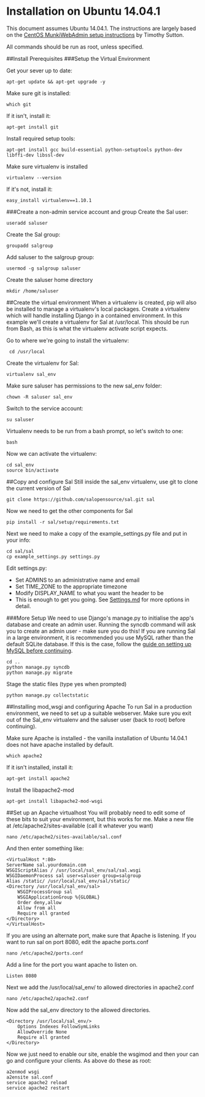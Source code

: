 Installation on Ubuntu 14.04.1
=====================
This document assumes Ubuntu 14.04.1. The instructions are largely based on the [CentOS MunkiWebAdmin setup instructions](https://code.google.com/p/munki/wiki/MunkiWebAdminLinuxSetup) by Timothy Sutton.

All commands should be run as root, unless specified.

##Install Prerequisites
###Setup the Virtual Environment

Get your sever up to date:

	apt-get update && apt-get upgrade -y

Make sure git is installed:

	which git

If it isn't, install it:

	apt-get install git

Install required setup tools:

	apt-get install gcc build-essential python-setuptools python-dev libffi-dev libssl-dev

Make sure virtualenv is installed

	virtualenv --version

If it's not, install it:

	easy_install virtualenv==1.10.1

###Create a non-admin service account and group
Create the Sal user:

	useradd saluser

Create the Sal group:

	groupadd salgroup

Add saluser to the salgroup group:

	usermod -g salgroup saluser

Create the saluser home directory

	mkdir /home/saluser

##Create the virtual environment
When a virtualenv is created, pip will also be installed to manage a virtualenv's local packages. Create a virtualenv which will handle installing Django in a contained environment. In this example we'll create a virtualenv for Sal at /usr/local. This should be run from Bash, as this is what the virtualenv activate script expects.

Go to where we're going to install the virtualenv:

	 cd /usr/local

Create the virtualenv for Sal:

	virtualenv sal_env

Make sure saluser has permissions to the new sal_env folder:

	chown -R saluser sal_env

Switch to the service account:

	su saluser

Virtualenv needs to be run from a bash prompt, so let's switch to one:

	bash

Now we can activate the virtualenv:

	cd sal_env
	source bin/activate

##Copy and configure Sal
Still inside the sal_env virtualenv, use git to clone the current version of Sal

	git clone https://github.com/salopensource/sal.git sal

Now we need to get the other components for Sal

	pip install -r sal/setup/requirements.txt

Next we need to make a copy of the example_settings.py file and put in your info:

	cd sal/sal
	cp example_settings.py settings.py

Edit settings.py:

* Set ADMINS to an administrative name and email
* Set TIME_ZONE to the appropriate timezone
* Modify DISPLAY_NAME to what you want the header to be
* This is enough to get you going. See [Settings.md](https://github.com/salopensource/sal/blob/master/docs/Settings.md) for more options in detail.

###More Setup
We need to use Django's manage.py to initialise the app's database and create an admin user. Running the syncdb command will ask you to create an admin user - make sure you do this! If you are running Sal in a large environment, it is recommended you use MySQL rather than the default SQLite database. If this is the case, follow the [guide on setting up MySQL before continuing](https://github.com/salopensource/sal/blob/master/docs/Using_mysql_on_ubuntu.md).


	cd ..
	python manage.py syncdb
	python manage.py migrate

Stage the static files (type yes when prompted)

	python manage.py collectstatic

##Installing mod_wsgi and configuring Apache
To run Sal in a production environment, we need to set up a suitable webserver. Make sure you exit out of the Sal_env virtualenv and the saluser user (back to root) before continuing).

Make sure Apache is installed - the vanilla installation of Ubuntu 14.04.1 does not have apache installed by default.

	which apache2

If it isn't installed, install it: 

	apt-get install apache2

Install the libapache2-mod

	apt-get install libapache2-mod-wsgi

##Set up an Apache virtualhost
You will probably need to edit some of these bits to suit your environment, but this works for me. Make a new file at /etc/apache2/sites-available (call it whatever you want)

	nano /etc/apache2/sites-available/sal.conf

And then enter something like:

	<VirtualHost *:80>
	ServerName sal.yourdomain.com
   	WSGIScriptAlias / /usr/local/sal_env/sal/sal.wsgi
   	WSGIDaemonProcess sal user=saluser group=salgroup
	Alias /static/ /usr/local/sal_env/sal/static/
	<Directory /usr/local/sal_env/sal>
		WSGIProcessGroup sal
		WSGIApplicationGroup %{GLOBAL}
		Order deny,allow
		Allow from all
		Require all granted
	</Directory>
	</VirtualHost>

If you are using an alternate port, make sure that Apache is listening.  If you want to run sal on port 8080, edit the apache ports.conf

	nano /etc/apache2/ports.conf 

Add a line for the port you want apache to listen on.

	Listen 8080

Next we add the /usr/local/sal_env/ to allowed directories in apache2.conf

	nano /etc/apache2/apache2.conf

Now add the sal_env directory to the allowed directories.

	<Directory /usr/local/sal_env/>
		Options Indexes FollowSymLinks
		AllowOverride None
		Require all granted
	</Directory>

Now we just need to enable our site, enable the wsgimod and then your can go and configure your clients.  As above do these as root:

	a2enmod wsgi
	a2ensite sal.conf
	service apache2 reload
	service apache2 restart

